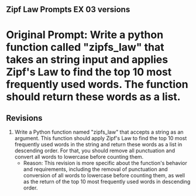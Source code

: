 ## Zipf Law Prompts EX 03 versions

# Original Prompt: Write a python function called "zipfs_law" that takes an string input and applies Zipf's Law to find the top 10 most frequently used words. The function should return these words as a list.

## Revisions

1. Write a Python function named "zipfs_law" that accepts a string as an argument. This function should apply Zipf's Law to find the top 10 most frequently used words in the string and return these words as a list in descending order. For that, you should remove all punctuation and convert all words to lowercase before counting them.
   - Reason: This revision is more specific about the function's behavior and requirements, including the removal of punctuation and conversion of all words to lowercase before counting them, as well as the return of the top 10 most frequently used words in descending order.
